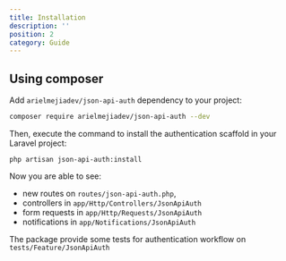 ```yaml
---
title: Installation
description: ''
position: 2
category: Guide
---
```


## Using composer

Add `arielmejiadev/json-api-auth` dependency to your project:

<code-group>
  <code-block label="Composer" active>

  ```bash
  composer require arielmejiadev/json-api-auth --dev
  ```

  </code-block>
</code-group>

Then, execute the command to install the authentication scaffold in your Laravel project:

```php[terminal]
php artisan json-api-auth:install
```

Now you are able to see:

- new routes on `routes/json-api-auth.php`, 
- controllers in `app/Http/Controllers/JsonApiAuth`
- form requests in `app/Http/Requests/JsonApiAuth` 
- notifications in `app/Notifications/JsonApiAuth`

<alert>

The package provide some tests for authentication workflow on `tests/Feature/JsonApiAuth`

</alert>
